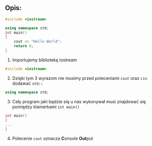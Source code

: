 ## Opis:
```cpp
#include <iostream>

using namespace std;
int main()
{
    cout << "Hello World";
    return 0;
}

```
1. Importujemy bibliotekę iostream
```cpp
#include <iostream>
```
2. Dzięki tym 3 wyrazom nie musimy przed poleceniami `cout` oraz `cin` dodawać `std::`
```cpp
using namespace std;
```
3. Cały program jaki będzie się u nas wykonywał musi znajdować się pomiędzy klamerkami `int main()`
```cpp
int main()
{
...
}
```
4. Polecenie `cout` oznacza **C**onsole **Out**put

